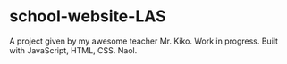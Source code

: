 # school-website-LAS

A project given by my awesome teacher Mr. Kiko. Work in progress. Built with JavaScript, HTML, CSS. Naol.
